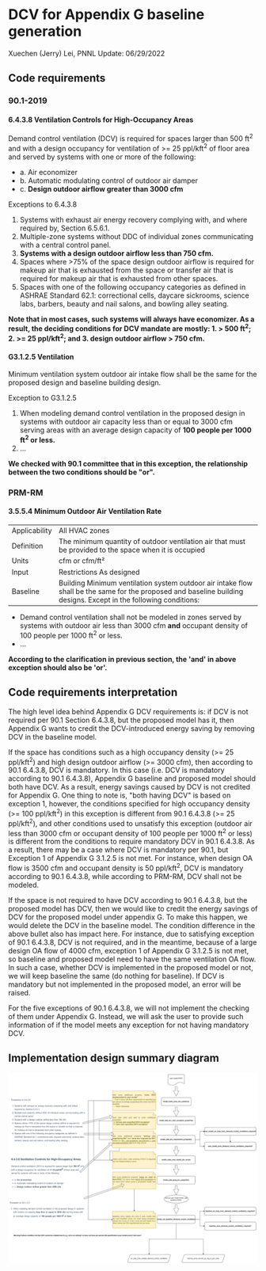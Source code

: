 # DCV for Appendix G baseline generation

Xuechen (Jerry) Lei, PNNL
Update: 06/29/2022

## Code requirements

### 90.1-2019

#### 6.4.3.8 Ventilation Controls for High-Occupancy Areas

Demand control ventilation (DCV) is required for spaces larger than 500 ft<sup>2</sup> and with a design occupancy for ventilation of >= 25 ppl/kft<sup>2</sup> of floor area and served by systems with one or more of the following:

- a. Air economizer
- b. Automatic modulating control of outdoor air damper
- c. **Design outdoor airflow greater than 3000 cfm**

Exceptions to 6.4.3.8

1. Systems with exhaust air energy recovery complying with, and where required by, Section 6.5.6.1.
2. Multiple-zone systems without DDC of individual zones communicating with a central control panel.
3. **Systems with a design outdoor airflow less than 750 cfm.**
4. Spaces where >75% of the space design outdoor airflow is required for makeup air that is exhausted from the space or transfer air that is required for makeup air that is exhausted from other spaces.
5. Spaces with one of the following occupancy categories as defined in ASHRAE Standard 62.1: correctional cells, daycare sickrooms, science labs, barbers, beauty and nail salons, and bowling alley seating.

**Note that in most cases, such systems will always have economizer. As a result, the deciding conditions for DCV mandate are mostly: 1. > 500 ft<sup>2</sup>; 2. >= 25 ppl/kft<sup>2</sup>; and 3. design outdoor airflow > 750 cfm.**

#### G3.1.2.5 Ventilation

Minimum ventilation system outdoor air intake flow shall be the same for the proposed design and baseline building design.

Exception to G3.1.2.5

1. When modeling demand control ventilation in the proposed design in systems with outdoor air capacity less than or equal to 3000 cfm serving areas with an average design capacity of **100 people per 1000 ft<sup>2</sup> or less.**
2. ...

**We checked with 90.1 committee that in this exception, the relationship between the two conditions should be "or".**

### PRM-RM

#### 3.5.5.4 Minimum Outdoor Air Ventilation Rate

|               |                                                                                                                                                                   |
| ------------- | ----------------------------------------------------------------------------------------------------------------------------------------------------------------- |
| Applicability | All HVAC zones                                                                                                                                                    |
| Definition    | The minimum quantity of outdoor ventilation air that must be provided to the space when it is occupied                                                            |
| Units         | cfm or cfm/ft²                                                                                                                                                    |
| Input         | Restrictions As designed                                                                                                                                          |
| Baseline      | Building Minimum ventilation system outdoor air intake flow shall be the same for the proposed and baseline building designs. Except in the following conditions: |

- Demand control ventilation shall not be modeled in zones served by systems with outdoor air less than 3000 cfm **and** occupant density of 100 people per 1000 ft<sup>2</sup> or less.
- ...

**According to the clarification in previous section, the 'and' in above exception should also be 'or'.**

## Code requirements interpretation

The high level idea behind Appendix G DCV requirements is: if DCV is not required per 90.1 Section 6.4.3.8, but the proposed model has it, then Appendix G wants to credit the DCV-introduced energy saving by removing DCV in the baseline model.

If the space has conditions such as a high occupancy density (>= 25 ppl/kft<sup>2</sup>) and high design outdoor airflow (>= 3000 cfm), then according to 90.1 6.4.3.8, DCV is mandatory. In this case (i.e. DCV is mandatory according to 90.1 6.4.3.8), Appendix G baseline and proposed model should both have DCV. As a result, energy savings caused by DCV is not credited for Appendix G. One thing to note is, "both having DCV" is based on exception 1, however, the conditions specified for high occupancy density (>= 100 ppl/kft<sup>2</sup>) in this exception is different from 90.1 6.4.3.8 (>= 25 ppl/kft<sup>2</sup>), and other conditions used to unsatisfy this exception (outdoor air less than 3000 cfm or occupant density of 100 people per 1000 ft<sup>2</sup> or less) is different from the conditions to require mandatory DCV in 90.1 6.4.3.8. As a result, there may be a case where DCV is mandatory per 90.1, but Exception 1 of Appendix G 3.1.2.5 is not met. For instance, when design OA flow is 3500 cfm and occupant density is 50 ppl/kft<sup>2</sup>, DCV is mandatory according to 90.1 6.4.3.8, while according to PRM-RM, DCV shall not be modeled.

If the space is not required to have DCV according to 90.1 6.4.3.8, but the proposed model has DCV, then we would like to credit the energy savings of DCV for the proposed model under appendix G. To make this happen, we would delete the DCV in the baseline model. The condition difference in the above bullet also has impact here. For instance, due to satisfying exception of 90.1 6.4.3.8, DCV is not required, and in the meantime, because of a large design OA flow of 4000 cfm, exception 1 of Appendix G 3.1.2.5 is not met, so baseline and proposed model need to have the same ventilation OA flow. In such a case, whether DCV is implemented in the proposed model or not, we will keep baseline the same (do nothing for baseline). If DCV is mandatory but not implemented in the proposed model, an error will be raised.

For the five exceptions of 90.1 6.4.3.8, we will not implement the checking of them under Appendix G. Instead, we will ask the user to provide such information of if the model meets any exception for not having mandatory DCV.

## Implementation design summary diagram

![Appendix G DCV implementation diagram](./dcv_implementation.png)
